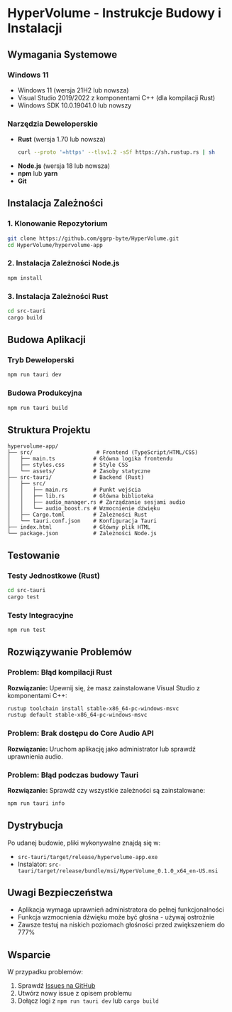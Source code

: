 # HyperVolume - Instrukcje Budowy i Instalacji

## Wymagania Systemowe

### Windows 11
- Windows 11 (wersja 21H2 lub nowsza)
- Visual Studio 2019/2022 z komponentami C++ (dla kompilacji Rust)
- Windows SDK 10.0.19041.0 lub nowszy

### Narzędzia Deweloperskie
- **Rust** (wersja 1.70 lub nowsza)
  ```bash
  curl --proto '=https' --tlsv1.2 -sSf https://sh.rustup.rs | sh
  ```
- **Node.js** (wersja 18 lub nowsza)
- **npm** lub **yarn**
- **Git**

## Instalacja Zależności

### 1. Klonowanie Repozytorium
```bash
git clone https://github.com/ggrp-byte/HyperVolume.git
cd HyperVolume/hypervolume-app
```

### 2. Instalacja Zależności Node.js
```bash
npm install
```

### 3. Instalacja Zależności Rust
```bash
cd src-tauri
cargo build
```

## Budowa Aplikacji

### Tryb Deweloperski
```bash
npm run tauri dev
```

### Budowa Produkcyjna
```bash
npm run tauri build
```

## Struktura Projektu

```
hypervolume-app/
├── src/                    # Frontend (TypeScript/HTML/CSS)
│   ├── main.ts            # Główna logika frontendu
│   ├── styles.css         # Style CSS
│   └── assets/            # Zasoby statyczne
├── src-tauri/             # Backend (Rust)
│   ├── src/
│   │   ├── main.rs        # Punkt wejścia
│   │   ├── lib.rs         # Główna biblioteka
│   │   ├── audio_manager.rs # Zarządzanie sesjami audio
│   │   └── audio_boost.rs # Wzmocnienie dźwięku
│   ├── Cargo.toml         # Zależności Rust
│   └── tauri.conf.json    # Konfiguracja Tauri
├── index.html             # Główny plik HTML
└── package.json           # Zależności Node.js
```

## Testowanie

### Testy Jednostkowe (Rust)
```bash
cd src-tauri
cargo test
```

### Testy Integracyjne
```bash
npm run test
```

## Rozwiązywanie Problemów

### Problem: Błąd kompilacji Rust
**Rozwiązanie:** Upewnij się, że masz zainstalowane Visual Studio z komponentami C++:
```bash
rustup toolchain install stable-x86_64-pc-windows-msvc
rustup default stable-x86_64-pc-windows-msvc
```

### Problem: Brak dostępu do Core Audio API
**Rozwiązanie:** Uruchom aplikację jako administrator lub sprawdź uprawnienia audio.

### Problem: Błąd podczas budowy Tauri
**Rozwiązanie:** Sprawdź czy wszystkie zależności są zainstalowane:
```bash
npm run tauri info
```

## Dystrybucja

Po udanej budowie, pliki wykonywalne znajdą się w:
- `src-tauri/target/release/hypervolume-app.exe`
- Instalator: `src-tauri/target/release/bundle/msi/HyperVolume_0.1.0_x64_en-US.msi`

## Uwagi Bezpieczeństwa

- Aplikacja wymaga uprawnień administratora do pełnej funkcjonalności
- Funkcja wzmocnienia dźwięku może być głośna - używaj ostrożnie
- Zawsze testuj na niskich poziomach głośności przed zwiększeniem do 777%

## Wsparcie

W przypadku problemów:
1. Sprawdź [Issues na GitHub](https://github.com/ggrp-byte/HyperVolume/issues)
2. Utwórz nowy issue z opisem problemu
3. Dołącz logi z `npm run tauri dev` lub `cargo build`

